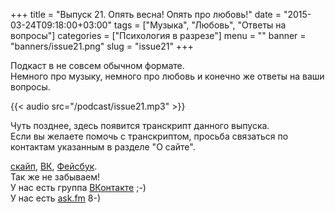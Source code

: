 +++
title = "Выпуск 21. Опять весна! Опять про любовь!"
date = "2015-03-24T09:18:00+03:00"
tags = ["Музыка", "Любовь", "Ответы на вопросы"]
categories = ["Психология в разрезе"]
menu = ""
banner = "banners/issue21.png"
slug = "issue21"
+++

Подкаст в не совсем обычном формате.<br>
Немного про музыку, немного про любовь и конечно же ответы на ваши вопросы.

{{< audio src="/podcast/issue21.mp3" >}}
<!--more-->

Чуть позднее, здесь появится транскрипт данного выпуска.<br>
Если вы желаете помочь с транскриптом, просьба связаться по контактам указанным в разделе "О сайте".


<a href="skype:fpsiholog?userinfo">скайп</a>, <a href="https://vk.com/sunnybunnyf">ВК</a>, <a href="https://www.facebook.com/SunnyBunnyF">Фейсбук</a>.<br>
Так же не забываем!<br>
У нас есть группа <a href="https://vk.com/fpsiholog">ВКонтакте</a> ;-)<br>
У нас есть <a href="http://ask.fm/fpsiholog">ask.fm</a> 8-)